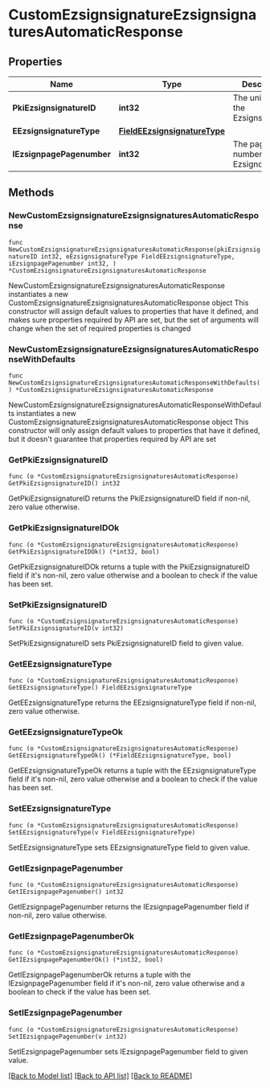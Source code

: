 # CustomEzsignsignatureEzsignsignaturesAutomaticResponse

## Properties

Name | Type | Description | Notes
------------ | ------------- | ------------- | -------------
**PkiEzsignsignatureID** | **int32** | The unique ID of the Ezsignsignature | 
**EEzsignsignatureType** | [**FieldEEzsignsignatureType**](FieldEEzsignsignatureType.md) |  | 
**IEzsignpagePagenumber** | **int32** | The page number in the Ezsigndocument | 

## Methods

### NewCustomEzsignsignatureEzsignsignaturesAutomaticResponse

`func NewCustomEzsignsignatureEzsignsignaturesAutomaticResponse(pkiEzsignsignatureID int32, eEzsignsignatureType FieldEEzsignsignatureType, iEzsignpagePagenumber int32, ) *CustomEzsignsignatureEzsignsignaturesAutomaticResponse`

NewCustomEzsignsignatureEzsignsignaturesAutomaticResponse instantiates a new CustomEzsignsignatureEzsignsignaturesAutomaticResponse object
This constructor will assign default values to properties that have it defined,
and makes sure properties required by API are set, but the set of arguments
will change when the set of required properties is changed

### NewCustomEzsignsignatureEzsignsignaturesAutomaticResponseWithDefaults

`func NewCustomEzsignsignatureEzsignsignaturesAutomaticResponseWithDefaults() *CustomEzsignsignatureEzsignsignaturesAutomaticResponse`

NewCustomEzsignsignatureEzsignsignaturesAutomaticResponseWithDefaults instantiates a new CustomEzsignsignatureEzsignsignaturesAutomaticResponse object
This constructor will only assign default values to properties that have it defined,
but it doesn't guarantee that properties required by API are set

### GetPkiEzsignsignatureID

`func (o *CustomEzsignsignatureEzsignsignaturesAutomaticResponse) GetPkiEzsignsignatureID() int32`

GetPkiEzsignsignatureID returns the PkiEzsignsignatureID field if non-nil, zero value otherwise.

### GetPkiEzsignsignatureIDOk

`func (o *CustomEzsignsignatureEzsignsignaturesAutomaticResponse) GetPkiEzsignsignatureIDOk() (*int32, bool)`

GetPkiEzsignsignatureIDOk returns a tuple with the PkiEzsignsignatureID field if it's non-nil, zero value otherwise
and a boolean to check if the value has been set.

### SetPkiEzsignsignatureID

`func (o *CustomEzsignsignatureEzsignsignaturesAutomaticResponse) SetPkiEzsignsignatureID(v int32)`

SetPkiEzsignsignatureID sets PkiEzsignsignatureID field to given value.


### GetEEzsignsignatureType

`func (o *CustomEzsignsignatureEzsignsignaturesAutomaticResponse) GetEEzsignsignatureType() FieldEEzsignsignatureType`

GetEEzsignsignatureType returns the EEzsignsignatureType field if non-nil, zero value otherwise.

### GetEEzsignsignatureTypeOk

`func (o *CustomEzsignsignatureEzsignsignaturesAutomaticResponse) GetEEzsignsignatureTypeOk() (*FieldEEzsignsignatureType, bool)`

GetEEzsignsignatureTypeOk returns a tuple with the EEzsignsignatureType field if it's non-nil, zero value otherwise
and a boolean to check if the value has been set.

### SetEEzsignsignatureType

`func (o *CustomEzsignsignatureEzsignsignaturesAutomaticResponse) SetEEzsignsignatureType(v FieldEEzsignsignatureType)`

SetEEzsignsignatureType sets EEzsignsignatureType field to given value.


### GetIEzsignpagePagenumber

`func (o *CustomEzsignsignatureEzsignsignaturesAutomaticResponse) GetIEzsignpagePagenumber() int32`

GetIEzsignpagePagenumber returns the IEzsignpagePagenumber field if non-nil, zero value otherwise.

### GetIEzsignpagePagenumberOk

`func (o *CustomEzsignsignatureEzsignsignaturesAutomaticResponse) GetIEzsignpagePagenumberOk() (*int32, bool)`

GetIEzsignpagePagenumberOk returns a tuple with the IEzsignpagePagenumber field if it's non-nil, zero value otherwise
and a boolean to check if the value has been set.

### SetIEzsignpagePagenumber

`func (o *CustomEzsignsignatureEzsignsignaturesAutomaticResponse) SetIEzsignpagePagenumber(v int32)`

SetIEzsignpagePagenumber sets IEzsignpagePagenumber field to given value.



[[Back to Model list]](../README.md#documentation-for-models) [[Back to API list]](../README.md#documentation-for-api-endpoints) [[Back to README]](../README.md)



